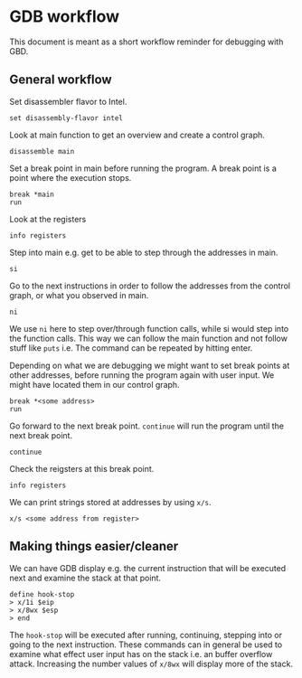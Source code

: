 # GDB workflow
This document is meant as a short workflow reminder for debugging with GBD.

## General workflow
Set disassembler flavor to Intel.
```
set disassembly-flavor intel 
```
Look at main function to get an overview and create a control graph.
```
disassemble main
```
Set a break point in main before running the program. A break point is a point where the execution stops.
```
break *main
run
```
Look at the registers
```
info registers
```
Step into main e.g. get to be able to step through the addresses in main.
```
si
```
Go to the next instructions in order to follow the addresses from the control graph, or what you observed in main.
```
ni
```
We use ```ni``` here to step over/through function calls, while si would step into the function calls. This way we can follow the main function and not follow stuff like ```puts``` i.e. 
The command can be repeated by hitting enter. 

Depending on what we are debugging we might want to set break points at other addresses, before running the program again with user input. We might have located them in our control graph.
```
break *<some address>
run
```
Go forward to the next break point. ```continue``` will run the program until the next break point.
```
continue
```
Check the reigsters at this break point.
```
info registers
```
We can print strings stored at addresses by using ```x/s```.
```
x/s <some address from register>
```
## Making things easier/cleaner
We can have GDB display e.g. the current instruction that will be executed next and examine the stack at that point.
```
define hook-stop
> x/1i $eip
> x/8wx $esp
> end
```
The ```hook-stop``` will be executed after running, continuing, stepping into or going to the next instruction. These commands can in general be used to examine what effect user input has on the stack i.e. an buffer overflow attack. Increasing the number values of ```x/8wx``` will display more of the stack.
